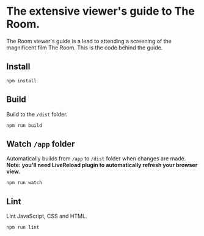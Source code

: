 # The extensive viewer's guide to The Room.
The Room viewer's guide is a lead to attending a screening of the magnificent film The Room. This is the code behind the guide.
## Install
```
npm install
```
## Build
Build to the `/dist` folder.
```
npm run build
```
## Watch ``/app`` folder
Automatically builds from `/app` to `/dist` folder when changes are made.
**Note: you'll need LiveReload plugin to automatically refresh your browser view.**

```
npm run watch
```
## Lint
Lint JavaScript, CSS and HTML.
```
npm run lint
```